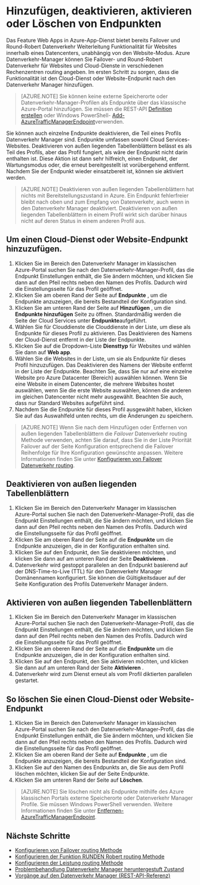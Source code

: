 <properties
   pageTitle="Verwalten von Endpunkten in Azure Datenverkehr Manager | Microsoft Azure"
   description="In diesem Artikel helfen Ihnen, hinzufügen, entfernen, aktivieren und deaktivieren die Endpunkte aus Azure Datenverkehr-Manager."
   services="traffic-manager"
   documentationCenter=""
   authors="sdwheeler"
   manager="carmonm"
   editor="tysonn" />
<tags
   ms.service="traffic-manager"
   ms.devlang="na"
   ms.topic="get-started-article"
   ms.tgt_pltfrm="na"
   ms.workload="infrastructure-services"
   ms.date="03/17/2016"
   ms.author="sewhee" />

# <a name="add-disable-enable-or-delete-endpoints"></a>Hinzufügen, deaktivieren, aktivieren oder Löschen von Endpunkten

Das Feature Web Apps in Azure-App-Dienst bietet bereits Failover und Round-Robert Datenverkehr Weiterleitung Funktionalität für Websites innerhalb eines Datencenters, unabhängig von den Website-Modus. Azure Datenverkehr-Manager können Sie Failover- und Round-Robert Datenverkehr für Websites und Cloud-Dienste in verschiedenen Rechenzentren routing angeben. Im ersten Schritt zu sorgen, dass die Funktionalität ist den Cloud-Dienst oder Website-Endpunkt nach den Datenverkehr Manager hinzufügen.

>[AZURE.NOTE] Sie können keine externe Speicherorte oder Datenverkehr-Manager-Profilen als Endpunkte über das klassische Azure-Portal hinzufügen. Sie müssen die REST-API [Definition erstellen](http://go.microsoft.com/fwlink/p/?LinkId=400772) oder Windows PowerShell- [Add-AzureTrafficManagerEndpoint](http://go.microsoft.com/fwlink/p/?LinkId=400774)verwenden.

Sie können auch einzelne Endpunkte deaktivieren, die Teil eines Profils Datenverkehr Manager sind. Endpunkte umfassen sowohl Cloud Services-Websites. Deaktivieren von außen liegenden Tabellenblättern belässt es als Teil des Profils, aber das Profil fungiert, als wäre der Endpunkt nicht darin enthalten ist. Diese Aktion ist dann sehr hilfreich, einen Endpunkt, der Wartungsmodus oder, die erneut bereitgestellt ist vorübergehend entfernt. Nachdem Sie der Endpunkt wieder einsatzbereit ist, können sie aktiviert werden.

>[AZURE.NOTE] Deaktivieren von außen liegenden Tabellenblättern hat nichts mit Bereitstellungszustand in Azure. Ein Endpunkt fehlerfreier bleibt nach oben und zum Empfang von Datenverkehr, auch wenn in den Datenverkehr Manager deaktiviert. Deaktivieren von außen liegenden Tabellenblättern in einem Profil wirkt sich darüber hinaus nicht auf deren Status in einem anderen Profil aus.

## <a name="to-add-a-cloud-service-or-website-endpoint"></a>Um einen Cloud-Dienst oder Website-Endpunkt hinzuzufügen.


1. Klicken Sie im Bereich den Datenverkehr Manager im klassischen Azure-Portal suchen Sie nach den Datenverkehr-Manager-Profil, das die Endpunkt Einstellungen enthält, die Sie ändern möchten, und klicken Sie dann auf den Pfeil rechts neben den Namen des Profils. Dadurch wird die Einstellungsseite für das Profil geöffnet.
2. Klicken Sie am oberen Rand der Seite auf **Endpunkte** , um die Endpunkte anzuzeigen, die bereits Bestandteil der Konfiguration sind.
3. Klicken Sie am unteren Rand der Seite auf **Hinzufügen** , um die **Endpunkte hinzufügen** Seite zu öffnen. Standardmäßig werden die Seite der Cloud Services unter **Endpunkte**aufgeführt.
4. Wählen Sie für Clouddienste die Clouddienste in der Liste, um diese als Endpunkte für dieses Profil zu aktivieren. Das Deaktivieren des Namens der Cloud-Dienst entfernt in der Liste der Endpunkte.
5. Klicken Sie auf die Dropdown-Liste **Diensttyp** für Websites und wählen Sie dann auf **Web app**.
6. Wählen Sie die Websites in der Liste, um sie als Endpunkte für dieses Profil hinzuzufügen. Das Deaktivieren des Namens der Website entfernt in der Liste der Endpunkte. Beachten Sie, dass Sie nur auf eine einzelne Website pro Azure Datacenter (Bereich) auswählen können. Wenn Sie eine Website in einem Datencenter, die mehrere Websites hostet auswählen, wenn Sie die erste Website auswählen, können die anderen im gleichen Datencenter nicht mehr ausgewählt. Beachten Sie auch, dass nur Standard Websites aufgeführt sind.
7. Nachdem Sie die Endpunkte für dieses Profil ausgewählt haben, klicken Sie auf das Auswahlfeld unten rechts, um die Änderungen zu speichern.

>[AZURE.NOTE] Wenn Sie nach dem Hinzufügen oder Entfernen von außen liegenden Tabellenblättern die *Failover* Datenverkehr routing Methode verwenden, achten Sie darauf, dass Sie in der Liste Priorität Failover auf der Seite Konfiguration entsprechend die Failover Reihenfolge für Ihre Konfiguration gewünschte anpassen. Weitere Informationen finden Sie unter [Konfigurieren von Failover Datenverkehr routing](traffic-manager-configure-failover-routing-method.md).

## <a name="to-disable-an-endpoint"></a>Deaktivieren von außen liegenden Tabellenblättern

1. Klicken Sie im Bereich den Datenverkehr Manager im klassischen Azure-Portal suchen Sie nach den Datenverkehr-Manager-Profil, das die Endpunkt Einstellungen enthält, die Sie ändern möchten, und klicken Sie dann auf den Pfeil rechts neben den Namen des Profils. Dadurch wird die Einstellungsseite für das Profil geöffnet.
2. Klicken Sie am oberen Rand der Seite auf die **Endpunkte** um die Endpunkte anzuzeigen, die in der Konfiguration enthalten sind.
3. Klicken Sie auf den Endpunkt, den Sie deaktivieren möchten, und klicken Sie dann auf am unteren Rand der Seite **Deaktivieren** .
4. Datenverkehr wird gestoppt parallelen an den Endpunkt basierend auf der DNS-Time-to-Live (TTL) für den Datenverkehr Manager Domänennamen konfiguriert. Sie können die Gültigkeitsdauer auf der Seite Konfiguration des Profils Datenverkehr Manager ändern.

## <a name="to-enable-an-endpoint"></a>Aktivieren von außen liegenden Tabellenblättern

1. Klicken Sie im Bereich den Datenverkehr Manager im klassischen Azure-Portal suchen Sie nach den Datenverkehr-Manager-Profil, das die Endpunkt Einstellungen enthält, die Sie ändern möchten, und klicken Sie dann auf den Pfeil rechts neben den Namen des Profils. Dadurch wird die Einstellungsseite für das Profil geöffnet.
2. Klicken Sie am oberen Rand der Seite auf die **Endpunkte** um die Endpunkte anzuzeigen, die in der Konfiguration enthalten sind.
3. Klicken Sie auf den Endpunkt, den Sie aktivieren möchten, und klicken Sie dann auf am unteren Rand der Seite **Aktivieren** .
4. Datenverkehr wird zum Dienst erneut als vom Profil diktierten parallelen gestartet.

## <a name="to-delete-a-cloud-service-or-website-endpoint"></a>So löschen Sie einen Cloud-Dienst oder Website-Endpunkt


1. Klicken Sie im Bereich den Datenverkehr Manager im klassischen Azure-Portal suchen Sie nach den Datenverkehr-Manager-Profil, das die Endpunkt Einstellungen enthält, die Sie ändern möchten, und klicken Sie dann auf den Pfeil rechts neben den Namen des Profils. Dadurch wird die Einstellungsseite für das Profil geöffnet.
2. Klicken Sie am oberen Rand der Seite auf **Endpunkte** , um die Endpunkte anzuzeigen, die bereits Bestandteil der Konfiguration sind.
3. Klicken Sie auf den Namen des Endpunkts an, die Sie aus dem Profil löschen möchten, klicken Sie auf der Seite Endpunkte.
4. Klicken Sie am unteren Rand der Seite auf **Löschen**.

>[AZURE.NOTE] Sie löschen nicht als Endpunkte mithilfe des Azure klassischen Portals externe Speicherorte oder Datenverkehr Manager Profile. Sie müssen Windows PowerShell verwenden. Weitere Informationen finden Sie unter [Entfernen-AzureTrafficManagerEndpoint](https://msdn.microsoft.com/library/dn690251.aspx).

## <a name="next-steps"></a>Nächste Schritte

- [Konfigurieren von Failover routing Methode](traffic-manager-configure-failover-routing-method.md)
- [Konfigurieren der Funktion RUNDEN Robert routing Methode](traffic-manager-configure-round-robin-routing-method.md)
- [Konfigurieren der Leistung routing Methode](traffic-manager-configure-performance-routing-method.md)
- [Problembehandlung Datenverkehr Manager heruntergestuft Zustand](traffic-manager-troubleshooting-degraded.md)
- [Vorgänge auf den Datenverkehr Manager (REST-API-Referenz)](http://go.microsoft.com/fwlink/p/?LinkID=313584)
